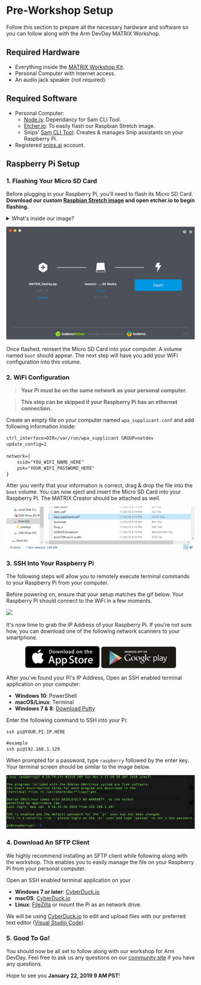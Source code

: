 # Pre-Workshop Setup
Follow this section to prepare all the necessary hardware and software so you can follow along with the Arm DevDay MATRIX Workshop.

## Required Hardware
- Everything inside the [MATRIX Workshop Kit](https://events.hackster.io/armdevday#page-block-00wo26qig3709lbmb85p63whfr).
- Personal Computer with internet access.
- An audio jack speaker (not required).

## Required Software
- Personal Computer:
  - [Node.js](https://nodejs.org/en/): Dependancy for Sam CLI Tool.
  - [Etcher.io](https://www.balena.io/etcher/): To easily flash our Raspbian Stretch image.
  - Snips' [Sam CLI Tool](https://snips.gitbook.io/getting-started/installation): Creates & manages Snip assistants on your Raspberry Pi.
- Registered [snips.ai](https://snips.ai/) account.

## Raspberry Pi Setup

### 1. Flashing Your Micro SD Card
Before plugging in your Raspberry Pi, you'll need to flash its Micro SD Card. **Download our custom [Raspbian Stretch image](https://events.hackster.io/armdevday#page-block-00wo26qig3709lbmb85p63whfr) and open etcher.io to begin flashing.**

<details>
<summary>
What's inside our image?
</summary>

Aside from the following dependancies, our image is a slimmed down Raspbian Stretch (Desktop). These dependancies are listed here, if you wish to replicate this in another setup.
- [MATRIX Core](https://matrix-io.github.io/matrix-documentation/matrix-core/getting-started/core-installation/)
- [MATRIX Kernel Modules](https://matrix-io.github.io/matrix-documentation/matrix-creator/resources/microphone/#usage)
- [Snips](https://www.hackster.io/matrix-labs/matrix-voice-and-matrix-creator-running-snips-ai-b48344)
</details>

![](images/etcher_flashing.png)

Once flashed, reinsert the Micro SD Card into your computer. A volume named `boot` should appear. The next step will have you add your WiFi configuration into this volume.

### 2. WiFi Configuration
>**Your Pi must be on the same network as your personal computer.**

>**This step can be skipped if your Raspberry Pi has an ethernet connection.**

Create an empty file on your computer named `wpa_supplicant.conf` and add following information inside:
```
ctrl_interface=DIR=/var/run/wpa_supplicant GROUP=netdev
update_config=1

network={
    ssid="YOU_WIFI_NAME_HERE"
    psk="YOUR_WIFI_PASSWORD_HERE"
}
```

After you verify that your information is correct, drag & drop the file into the `boot` volume. You can now eject and insert the Micro SD Card into your Raspberry Pi. The MATRIX Creator should be attached as well.

![](images/boot_volume.png)


### 3. SSH Into Your Raspberry Pi
The following steps will allow you to remotely execute terminal commands to your Raspberry Pi from your computer.

Before powering on, ensure that your setup matches the gif below. Your Raspberry Pi should connect to the WiFi in a few moments. 

![](images/device_setup.gif)

It's now time to grab the IP Address of your Raspberry Pi. If you're not sure how, you can download one of the following network scanners to your smartphone.

<div align="center">
<a href="https://itunes.apple.com/us/app/inet-network-scanner/id340793353?mt=8"><img width="200" src="images/ios_logo.png"/></a>
<a href="https://play.google.com/store/apps/details?id=com.overlook.android.fing&hl=en"><img width="200" src="images/google_play_logo.png"/></a>
</div>

After you've found your Pi's IP Address, Open an SSH enabled terminal application on your computer:
- **Windows 10**: PowerShell
- **macOS/Linux**: Terminal
- **Windows 7 & 8**: [Download Putty](https://www.putty.org/)

Enter the following command to SSH into your Pi:
```
ssh pi@YOUR.PI.IP.HERE
```
```
#example
ssh pi@192.168.1.129
```

When prompted for a password, type `raspberry` followed by the enter key. Your terminal screen should be similar to the image below.

<img width=700 src="images/pi_login_screen.png" />

### 4. Download An SFTP Client
We highly recommend installing an SFTP client while following along with the workshop. This enables you to easily manage the file on your Raspberry Pi from your personal computer.

Open an SSH enabled terminal application on your 
- **Windows 7 or later**: [CyberDuck.io](https://cyberduck.io/)
- **macOS**: [CyberDuck.io](https://cyberduck.io/)
- **Linux**: [FileZilla](https://filezilla-project.org/) or mount the Pi as an network drive.

We will be using [CyberDuck.io](https://cyberduck.io/) to edit and upload files with our preferred text editor ([Visual Studio Code](https://code.visualstudio.com/)).

### 5. Good To Go!
You should now be all set to follow along with our workshop for Arm DevDay. Feel free to ask us any questions on our [community site](https://community.matrix.one/) if you have any questions.

Hope to see you **January 22, 2019 9 AM PST**!
